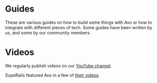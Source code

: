 # Guides

These are various guides on how to build some things with Avo or how to integrate with different pieces of tech.
Some guides have been written by us, and some by our community members.

<RecipesList />

# Videos

We regularly publish videos on our [YouTube channel](https://www.youtube.com/@avo_hq).

SupeRails featured Avo in a few of [their videos](https://superails.com/playlists/avo).
